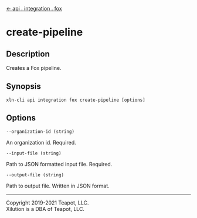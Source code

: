 [<- api . integration . fox](index.md)

# create-pipeline

## Description

Creates a Fox pipeline.

## Synopsis

```
xln-cli api integration fox create-pipeline [options]
```

## Options

`--organization-id (string)`

An organization id. Required.

`--input-file (string)`

Path to JSON formatted input file. Required.

`--output-file (string)`

Path to output file. Written in JSON format.

---

Copyright 2019-2021 Teapot, LLC.  
Xilution is a DBA of Teapot, LLC.
